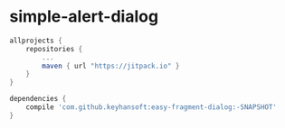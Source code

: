# simple-alert-dialog
```gradle
allprojects {  
	repositories {
		...
		maven { url "https://jitpack.io" }
	}
}

dependencies {
	compile 'com.github.keyhansoft:easy-fragment-dialog:-SNAPSHOT'
}
 

